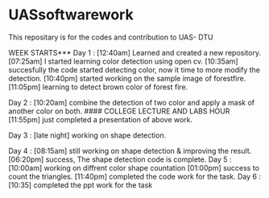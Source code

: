 # UASsoftwarework
This repositary is for the codes and contribution to UAS- DTU

WEEK STARTS***
Day 1 : [12:40am] Learned and created a new repository. 
        [07:25am] I started learning color detection using open cv.
        [10:35am] succesfully the code started detecting color, now it time to more modify the detection.
        [10:40pm] started working on the sample image of forestfire.
        [11:05pm] learning to detect brown color of forest fire.
        
Day 2 : [10:20am] combine the detection of two color and apply a mask of another color on both.
        #### COLLEGE LECTURE AND LABS HOUR
        [11:55pm] just completed a presentation of above work.

Day 3 : [late night] working on shape detection.

Day 4 : [08:15am]  still working on shape detection & improving the result.
        [06:20pm]  success, The shape detection code is complete.
Day 5 : [10:00am]  working on diffrent color shape countation
        [01:00pm]  success to count the triangles.
        [11:40pm]  completed the code work for the task.
Day 6 :[10:35] completed the ppt work for the task
        
        


